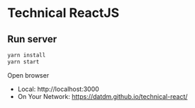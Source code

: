 # Technical ReactJS

## Run server
```bash
yarn install
yarn start
```
Open browser
  - Local:            http://localhost:3000
  - On Your Network:  https://datdm.github.io/technical-react/
